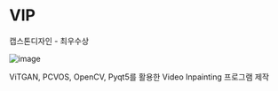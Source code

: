 # VIP
캡스톤디자인 - 최우수상

![image](https://github.com/hyul77/VIP/assets/100561170/b31d41ea-a61e-40bd-89d8-bbdfe88bb599)



ViTGAN, PCVOS, OpenCV, Pyqt5를 활용한 Video Inpainting 프로그램 제작
